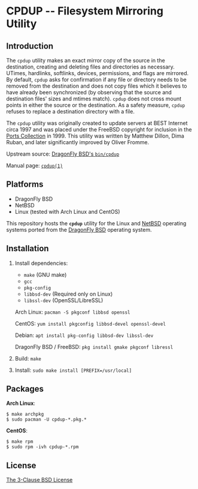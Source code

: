 CPDUP -- Filesystem Mirroring Utility
=====================================

Introduction
------------
The `cpdup` utility makes an exact mirror copy of the source in the
destination, creating and deleting files and directories as necessary.
UTimes, hardlinks, softlinks, devices, permissions, and flags are
mirrored.  By default, `cpdup` asks for confirmation if any file or directory
needs to be removed from the destination and does not copy files which it
believes to have already been synchronized (by observing that the source
and destination files' sizes and mtimes match).  `cpdup` does not cross
mount points in either the source or the destination.  As a safety
measure, `cpdup` refuses to replace a destination directory with a file.

The `cpdup` utility was originally created to update servers at
BEST Internet circa 1997 and was placed under the FreeBSD copyright for
inclusion in the [Ports Collection](https://www.freebsd.org/ports/) in 1999.
This utility was written by Matthew Dillon, Dima Ruban, and later
significantly improved by Oliver Fromme.

Upstream source:
[DragonFly BSD's `bin/cpdup`](https://gitweb.dragonflybsd.org/dragonfly.git/tree/HEAD:/bin/cpdup)

Manual page: [`cpdup(1)`](https://www.dragonflybsd.org/cgi/web-man?command=cpdup&section=1)

Platforms
---------
* DragonFly BSD
* NetBSD
* Linux (tested with Arch Linux and CentOS)

This repository hosts the **`cpdup`** utility for the Linux and
[NetBSD](https://www.netbsd.org/) operating systems
ported from the [DragonFly BSD](https://www.dragonflybsd.org/)
operating system.

Installation
------------
1.  Install dependencies:

    * `make` (GNU make)
    * `gcc`
    * `pkg-config`
    * `libbsd-dev` (Required only on Linux)
    * `libssl-dev` (OpenSSL/LibreSSL)

    Arch Linux: `pacman -S pkgconf libbsd openssl`

    CentOS: `yum install pkgconfig libbsd-devel openssl-devel`

    Debian: `apt install pkg-config libbsd-dev libssl-dev`

    DragonFly BSD / FreeBSD: `pkg install gmake pkgconf libressl`

2.  Build: `make`

3.  Install: `sudo make install [PREFIX=/usr/local]`

Packages
--------
**Arch Linux**:

    $ make archpkg
    $ sudo pacman -U cpdup-*.pkg.*

**CentOS**:

    $ make rpm
    $ sudo rpm -ivh cpdup-*.rpm

License
-------
[The 3-Clause BSD License](LICENSE)
